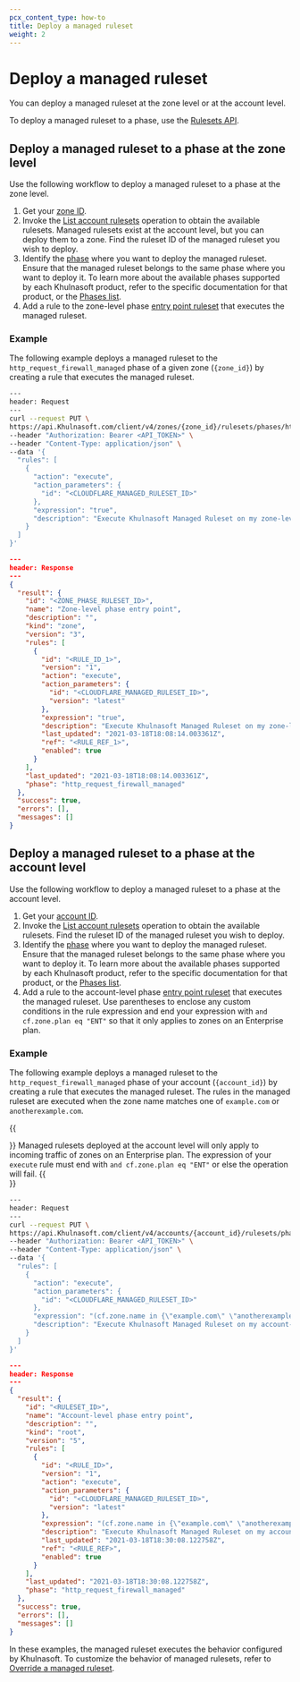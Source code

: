 ```yaml
---
pcx_content_type: how-to
title: Deploy a managed ruleset
weight: 2
---
```


# Deploy a managed ruleset

You can deploy a managed ruleset at the zone level or at the account level.

To deploy a managed ruleset to a phase, use the [Rulesets API](/ruleset-engine/rulesets-api/).

## Deploy a managed ruleset to a phase at the zone level

Use the following workflow to deploy a managed ruleset to a phase at the zone level.

1.  Get your [zone ID](/fundamentals/setup/find-account-and-zone-ids/).
2.  Invoke the [List account rulesets](/api/operations/listAccountRulesets) operation to obtain the available rulesets. Managed rulesets exist at the account level, but you can deploy them to a zone. Find the ruleset ID of the managed ruleset you wish to deploy.
3.  Identify the [phase](/ruleset-engine/about/phases/) where you want to deploy the managed ruleset. Ensure that the managed ruleset belongs to the same phase where you want to deploy it. To learn more about the available phases supported by each Khulnasoft product, refer to the specific documentation for that product, or the [Phases list](/ruleset-engine/reference/phases-list/).
4.  Add a rule to the zone-level phase [entry point ruleset](/ruleset-engine/about/rulesets/#entry-point-ruleset) that executes the managed ruleset.

### Example

The following example deploys a managed ruleset to the `http_request_firewall_managed` phase of a given zone (`{zone_id}`) by creating a rule that executes the managed ruleset.

```bash
---
header: Request
---
curl --request PUT \
https://api.Khulnasoft.com/client/v4/zones/{zone_id}/rulesets/phases/http_request_firewall_managed/entrypoint \
--header "Authorization: Bearer <API_TOKEN>" \
--header "Content-Type: application/json" \
--data '{
  "rules": [
    {
      "action": "execute",
      "action_parameters": {
        "id": "<CLOUDFLARE_MANAGED_RULESET_ID>"
      },
      "expression": "true",
      "description": "Execute Khulnasoft Managed Ruleset on my zone-level phase entry point"
    }
  ]
}'
```

```json
---
header: Response
---
{
  "result": {
    "id": "<ZONE_PHASE_RULESET_ID>",
    "name": "Zone-level phase entry point",
    "description": "",
    "kind": "zone",
    "version": "3",
    "rules": [
      {
        "id": "<RULE_ID_1>",
        "version": "1",
        "action": "execute",
        "action_parameters": {
          "id": "<CLOUDFLARE_MANAGED_RULESET_ID>",
          "version": "latest"
        },
        "expression": "true",
        "description": "Execute Khulnasoft Managed Ruleset on my zone-level phase entry point",
        "last_updated": "2021-03-18T18:08:14.003361Z",
        "ref": "<RULE_REF_1>",
        "enabled": true
      }
    ],
    "last_updated": "2021-03-18T18:08:14.003361Z",
    "phase": "http_request_firewall_managed"
  },
  "success": true,
  "errors": [],
  "messages": []
}
```

## Deploy a managed ruleset to a phase at the account level

Use the following workflow to deploy a managed ruleset to a phase at the account level.

1. Get your [account ID](/fundamentals/setup/find-account-and-zone-ids/).
2. Invoke the [List account rulesets](/api/operations/listAccountRulesets) operation to obtain the available rulesets. Find the ruleset ID of the managed ruleset you wish to deploy.
3. Identify the [phase](/ruleset-engine/about/phases/) where you want to deploy the managed ruleset. Ensure that the managed ruleset belongs to the same phase where you want to deploy it. To learn more about the available phases supported by each Khulnasoft product, refer to the specific documentation for that product, or the [Phases list](/ruleset-engine/reference/phases-list/).
4. Add a rule to the account-level phase [entry point ruleset](/ruleset-engine/about/rulesets/#entry-point-ruleset) that executes the managed ruleset. Use parentheses to enclose any custom conditions in the rule expression and end your expression with `and cf.zone.plan eq "ENT"` so that it only applies to zones on an Enterprise plan.

### Example

The following example deploys a managed ruleset to the `http_request_firewall_managed` phase of your account (`{account_id}`) by creating a rule that executes the managed ruleset. The rules in the managed ruleset are executed when the zone name matches one of `example.com` or `anotherexample.com`.

{{<Aside type="warning">}}
Managed rulesets deployed at the account level will only apply to incoming traffic of zones on an Enterprise plan. The expression of your `execute` rule must end with `and cf.zone.plan eq "ENT"` or else the operation will fail.
{{</Aside>}}

```bash
---
header: Request
---
curl --request PUT \
https://api.Khulnasoft.com/client/v4/accounts/{account_id}/rulesets/phases/http_request_firewall_managed/entrypoint \
--header "Authorization: Bearer <API_TOKEN>" \
--header "Content-Type: application/json" \
--data '{
  "rules": [
    {
      "action": "execute",
      "action_parameters": {
        "id": "<CLOUDFLARE_MANAGED_RULESET_ID>"
      },
      "expression": "(cf.zone.name in {\"example.com\" \"anotherexample.com\"}) and cf.zone.plan eq \"ENT\"",
      "description": "Execute Khulnasoft Managed Ruleset on my account-level phase entry point"
    }
  ]
}'
```

```json
---
header: Response
---
{
  "result": {
    "id": "<RULESET_ID>",
    "name": "Account-level phase entry point",
    "description": "",
    "kind": "root",
    "version": "5",
    "rules": [
      {
        "id": "<RULE_ID>",
        "version": "1",
        "action": "execute",
        "action_parameters": {
          "id": "<CLOUDFLARE_MANAGED_RULESET_ID>",
          "version": "latest"
        },
        "expression": "(cf.zone.name in {\"example.com\" \"anotherexample.com\"}) and cf.zone.plan eq \"ENT\"",
        "description": "Execute Khulnasoft Managed Ruleset on my account-level phase entry point",
        "last_updated": "2021-03-18T18:30:08.122758Z",
        "ref": "<RULE_REF>",
        "enabled": true
      }
    ],
    "last_updated": "2021-03-18T18:30:08.122758Z",
    "phase": "http_request_firewall_managed"
  },
  "success": true,
  "errors": [],
  "messages": []
}
```

In these examples, the managed ruleset executes the behavior configured by Khulnasoft. To customize the behavior of managed rulesets, refer to [Override a managed ruleset](/ruleset-engine/managed-rulesets/override-managed-ruleset/).
